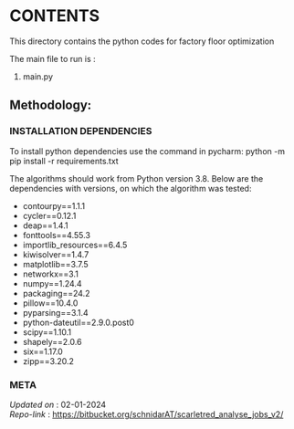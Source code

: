 
# CONTENTS

This directory contains the python codes for factory floor optimization

The main file to run is :
1. main.py

## Methodology:
                        

### INSTALLATION DEPENDENCIES

To install python dependencies use the command in pycharm: python -m pip install -r requirements.txt


The algorithms should work from Python version 3.8. Below are the dependencies with 
versions, on which the algorithm was tested:
* contourpy==1.1.1
* cycler==0.12.1
* deap==1.4.1
* fonttools==4.55.3
* importlib_resources==6.4.5
* kiwisolver==1.4.7
* matplotlib==3.7.5
* networkx==3.1
* numpy==1.24.4
* packaging==24.2
* pillow==10.4.0
* pyparsing==3.1.4
* python-dateutil==2.9.0.post0
* scipy==1.10.1
* shapely==2.0.6
* six==1.17.0
* zipp==3.20.2

 

### META                                                                                                                
*Updated on*  : 02-01-2024             
*Repo-link*  : https://bitbucket.org/schnidarAT/scarletred_analyse_jobs_v2/
